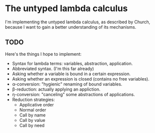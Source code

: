 # The untyped lambda calculus

I'm implementing the untyped lambda calculus, as described by Church, because I
want to gain a better understanding of its mechanisms.

## TODO

Here's the things I hope to implement:

* Syntax for lambda terms: variables, abstraction, application.
* Abbreviated syntax. (I'm this far already)
* Asking whether a variable is bound in a certain expression.
* Asking whether an expression is closed (contains no free variables).
* α-conversion: "hygienic" renaming of bound variables.
* β-reduction: actually applying an appliction.
* η-conversion: "canceling" some abstractions of applications.
* Reduction strategies:
    * Applicative order
    * Normal order
    * Call by name
    * Call by value
    * Call by need
